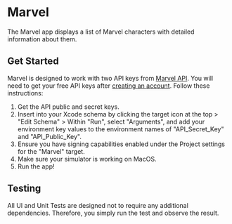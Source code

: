 # Marvel
The Marvel app displays a list of Marvel characters with detailed information about them.

## Get Started
Marvel is designed to work with two API keys from [Marvel API](https://developer.marvel.com). You will need to get your free API keys after [creating an account](https://www.marvel.com/signin?referer=https%3A%2F%2Fdeveloper.marvel.com%2Faccount). Follow these instructions:

1. Get the API public and secret keys.
2. Insert into your Xcode schema by clicking the target icon at the top > "Edit Schema" > Within "Run", select "Arguments", and add your environment key values to the environment names of "API_Secret_Key" and "API_Public_Key".
3. Ensure you have signing capabilities enabled under the Project settings for the "Marvel" target.
4. Make sure your simulator is working on MacOS.
5. Run the app!

## Testing
All UI and Unit Tests are designed not to require any additional dependencies. Therefore, you simply run the test and observe the result.
